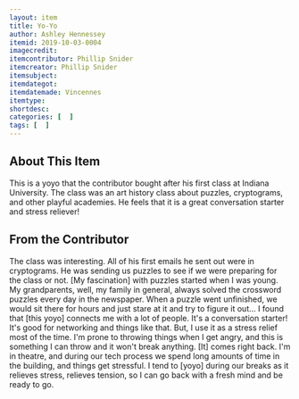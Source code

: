 ```yaml
---
layout: item
title: Yo-Yo
author: Ashley Hennessey
itemid: 2019-10-03-0004
imagecredit: 
itemcontributor: Phillip Snider
itemcreator: Phillip Snider
itemsubject: 
itemdategot: 
itemdatemade: Vincennes
itemtype: 
shortdesc: 
categories: [  ]
tags: [  ]
---
```

## About This Item
This is a yoyo that the contributor bought after his first class at Indiana University. The class was an art history class about puzzles, cryptograms, and other playful academies. He feels that it is a great conversation starter and stress reliever!

## From the Contributor
<p class=blockquote style=’font-size:115%;’> The class was interesting. All of his first emails he sent out were in cryptograms. He was sending us puzzles to see if we were preparing for the class or not. [My fascination] with puzzles started when I was young. My grandparents, well, my family in general, always solved the crossword puzzles every day in the newspaper. When a puzzle went unfinished, we would sit there for hours and just stare at it and try to figure it out... I found that [this yoyo] connects me with a lot of people. It's a conversation starter! It's good for networking and things like that. But, I use it as a stress relief most of the time. I'm prone to throwing things when I get angry, and this is something I can throw and it won't break anything. [It] comes right back. I'm in theatre, and during our tech process we spend long amounts of time in the building, and things get stressful. I tend to [yoyo] during our breaks as it relieves stress, relieves tension, so I can go back with a fresh mind and be ready to go. </p>
